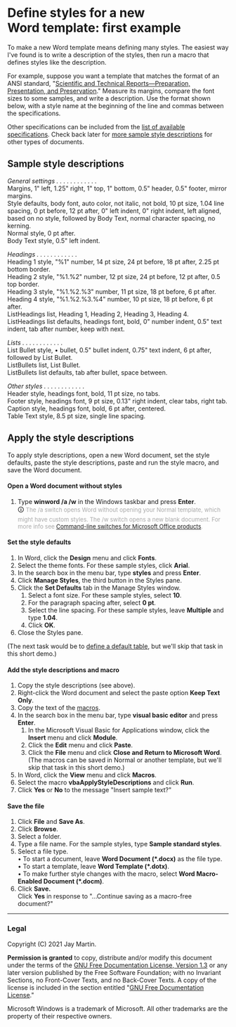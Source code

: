 # Define styles for a new Word&nbsp;template: first example

To make a new Word template means defining many styles. The easiest way I've found is to write a description of the styles, then run a macro that defines styles like the description.

For example, suppose you want a template that matches the format of an ANSI standard, "[Scientific and Technical Reports&mdash;Preparation, Presentation, and Preservation](https://www.niso.org/publications/z39.18-2005-r2010)." Measure its margins, compare the font sizes to some samples, and write a description. Use the format shown below, with a style name at the beginning of the line and commas between the specifications.

Other specifications can be included from the [list of available specifications](https://www.mechanicaledit.com/macro_specs). Check back later for [more sample style descriptions](https://www.mechanicaledit.com/style_descriptions) for other types of documents.

## Sample style descriptions

*General settings . . . . . . . . . . . .* \
Margins, 1&quot; left, 1.25&quot; right, 1&quot; top, 1&quot; bottom, 0.5&quot; header, 0.5&quot; footer, mirror margins. \
Style defaults, body font, auto color, not italic, not bold, 10 pt size, 1.04 line spacing, 0 pt before, 12 pt after, 0&quot; left indent, 0&quot; right indent, left aligned, based on no style, followed by Body Text, normal character spacing, no kerning. \
Normal style, 0 pt after. \
Body Text style, 0.5&quot; left indent.

*Headings . . . . . . . . . . . .* \
Heading 1 style, &quot;%1&quot; number, 14 pt size, 24 pt before, 18 pt after, 2.25 pt bottom border. \
Heading 2 style, &quot;%1.%2&quot; number, 12 pt size, 24 pt before, 12 pt after, 0.5 top border. \
Heading 3 style, &quot;%1.%2.%3&quot; number, 11 pt size, 18 pt before, 6 pt after. \
Heading 4 style, &quot;%1.%2.%3.%4&quot; number, 10 pt size, 18 pt before, 6 pt after. \
ListHeadings list, Heading 1, Heading 2, Heading 3, Heading 4. \
ListHeadings list defaults, headings font, bold, 0&quot; number indent, 0.5&quot; text indent, tab after number, keep with next.

*Lists . . . . . . . . . . . .* \
List Bullet style, &#8226; bullet, 0.5&quot; bullet indent, 0.75&quot; text indent, 6 pt after, followed by List Bullet. \
ListBullets list, List Bullet. \
ListBullets list defaults, tab after bullet, space between.

*Other styles . . . . . . . . . . . .* \
Header style, headings font, bold, 11 pt size, no tabs. \
Footer style, headings font, 9 pt size, 0.13&quot; right indent, clear tabs, right tab. \
Caption style, headings font, bold, 6 pt after, centered. \
Table Text style, 8.5 pt size, single line spacing.

## Apply the style descriptions

To apply style descriptions, open a new Word document, set the style defaults, paste the style descriptions, paste and run the style macro, and save the Word document.

####  Open a Word document without styles

1. Type **winword /a /w** in the Windows taskbar and press **Enter**. \
&#128712; <span style='font-size:small; color:darkgray;'>The /a switch opens Word without opening your Normal template, which might have custom styles. The /w switch opens a new blank document. For more info see [Command-line switches for Microsoft Office products](https://support.microsoft.com/en-us/office/command-line-switches-for-microsoft-office-products-079164cd-4ef5-4178-b235-441737deb3a6).</span>

#### Set the style defaults

1. In Word, click the **Design** menu and click **Fonts**.
1. Select the theme fonts. For these sample styles, click **Arial**.
1. In the search box in the menu bar, type **styles** and press **Enter**.
1. Click **Manage Styles**, the third button in the Styles pane.
1. Click the **Set Defaults** tab in the Manage Styles window. 
    1. Select a font size. For these sample styles, select **10**. 
    1. For the paragraph spacing after, select **0&nbsp;pt**. 
    1. Select the line spacing. For these sample styles, leave **Multiple** and type **1.04**.
    1. Click **OK**. 
1. Close the Styles pane.

(The next task would be to [define a default table](https://www.mechanicaledit.com/basic-table-style), but we'll skip that task in this short demo.)

#### Add the style descriptions and macro

1. Copy the style descriptions (see above).
1. Right-click the Word document and select the paste option **Keep Text Only**.
1. Copy the text of the [macros](https://raw.githubusercontent.com/italicize/word-template-maker/main/sctApplySpecs.bas).
1. In the search box in the menu bar, type **visual basic editor** and press **Enter**.
    1. In the Microsoft Visual Basic for Applications window, click the **Insert** menu and click **Module**.
    1. Click the **Edit** menu and click **Paste**.
    1. Click the **File** menu and click **Close and Return to Microsoft Word**. \
       (The macros can be saved in Normal or another template, but we'll skip that task in this short demo.)
1. In Word, click the **View** menu and click **Macros**.
1. Select the macro **vbaApplyStyleDescriptions** and click **Run**.
1. Click **Yes** or **No** to the message "Insert sample text?"

#### Save the file

1. Click **File** and **Save As**.
1. Click **Browse**.
1. Select a folder.
1. Type a file name. For the sample styles, type **Sample standard styles**.
1. Select a file type. \
&bull; To start a document, leave **Word Document (\*.docx)** as the file type. \
&bull; To start a template, leave **Word Template (\*.dotx)**. \
&bull; To make further style changes with the macro, select **Word Macro-Enabled Document (\*.docm)**.
1. Click **Save.** \
Click **Yes** in response to "...Continue saving as a macro-free document?"

---

### Legal

Copyright (C) 2021 Jay Martin. 

**Permission is granted** to copy, distribute and/or modify this document
under the terms of the [GNU Free Documentation License, Version 1.3](https://www.gnu.org/licenses/fdl-1.3.txt)
or any later version published by the Free Software Foundation; 
with no Invariant Sections, no Front-Cover Texts, and no Back-Cover Texts.
A copy of the license is included in the section entitled "[GNU Free Documentation License](fdl-1.3.md)."

Microsoft Windows is a trademark of Microsoft. All other trademarks are the property of their respective owners. 

<!--- --->
